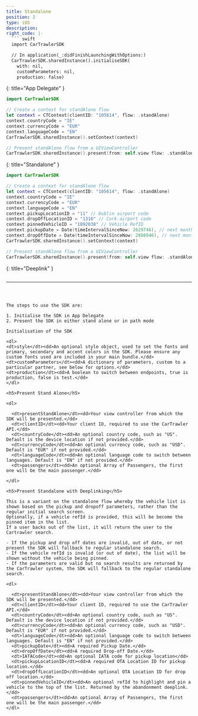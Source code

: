 ```yaml
---
title: Standalone
position: 2
type: iOS
description:
right_code: |-
  ``` swift
  import CarTrawlerSDK

  // In application(_:didFinishLaunchingWithOptions:)
  CarTrawlerSDK.sharedInstance().initialiseSDK(
    with: nil,
    customParameters: nil,
    production: false)
  ```
  {: title="App Delegate" }

  ``` swift
  import CarTrawlerSDK

  // Create a context for standAlone flow
  let context = CTContext(clientID: "105614", flow: .standAlone)
  context.countryCode = "IE"
  context.currencyCode = "EUR"
  context.languageCode = "EN"
  CarTrawlerSDK.sharedInstance().setContext(context)

  // Present standAlone flow from a UIViewController
  CarTrawlerSDK.sharedInstance().present(from: self.view flow: .standAlone)
  ```
  {: title="Standalone" }

  ``` swift
  import CarTrawlerSDK

  // Create a context for standAlone flow
  let context = CTContext(clientID: "105614", flow: .standAlone)
  context.countryCode = "IE"
  context.currencyCode = "EUR"
  context.languageCode = "EN"
  context.pickupLocationID = "11" // Dublin airport code
  context.dropOffLocationID = "1316" // Cork airport code
  context.pinnedVehicleID = "1892038" // Vehicle RefID
  context.pickupDate = Date(timeIntervalSinceNow: 2629746), // next month
  context.dropOffDate = Date(timeIntervalSinceNow: 2888946), // next month + 3 days
  CarTrawlerSDK.sharedInstance().setContext(context)

  // Present standAlone flow from a UIViewController
  CarTrawlerSDK.sharedInstance().present(from: self.view flow: .standAlone)
  ```
  {: title="Deeplink" }

  ``` swift

   ```


---
```



The steps to use the SDK are:

1. Initialise the SDK in App Delegate
2. Present the SDK in either stand alone or in path mode

Initialisation of the SDK

<dl>
<dt>style</dt><dd>An optional style object, used to set the fonts and primary, secondary and accent colors in the SDK. Please ensure any custom fonts used are included in your main bundle.</dd>
<dt>customParameters</dt><dd>A dictionary of parameters, custom to a particular partner, see below for options.</dd>
<dt>production</dt><dd>A boolean to switch between endpoints, true is production, false is test.</dd>
</dl>

<h5>Present Stand Alone</h5>

<dl>

  <dt>presentStandAlone</dt><dd>Your view controller from which the SDK will be presented.</dd>
  <dt>clientID</dt><dd>Your client ID, required to use the CarTrawler API.</dd>
  <dt>countryCode</dt><dd>An optional country code, such as "US". Default is the device location if not provided.</dd>
  <dt>currencyCode</dt><dd>An optional currency code, such as "USD". Default is "EUR" if not provided.</dd>
  <dt>languageCode</dt><dd>An optional language code to switch between languages. Default is "EN" if not provided.</dd>
  <dt>passengers</dt><dd>An optional Array of Passengers, the first one will be the main passenger.</dd>

</dl>

<h5>Present Standalone with Deeplinking</h5>

This is a variant on the standalone flow whereby the vehicle list is shown based on the pickup and dropoff parameters, rather than the regular initial search screen.
Optionally, if a vehicle refId is provided, this will be become the pinned item in the list.
If a user backs out of the list, it will return the user to the Cartrawler search.

- If the pickup and drop off dates are invalid, out of date, or not present the SDK will fallback to regular standalone search.
- If the vehicle refId is invalid (or out of date), the list will be shown without the vehicle being pinned.
- If the parameters are valid but no search results are returned by the CarTrawler system, the SDK will fallback to the regular standalone search.

<dl>

  <dt>presentStandAlone</dt><dd>Your view controller from which the SDK will be presented.</dd>
  <dt>clientID</dt><dd>Your client ID, required to use the CarTrawler API.</dd>
  <dt>countryCode</dt><dd>An optional country code, such as "US". Default is the device location if not provided.</dd>
  <dt>currencyCode</dt><dd>An optional currency code, such as "USD". Default is "EUR" if not provided.</dd>
  <dt>languageCode</dt><dd>An optional language code to switch between languages. Default is "EN" if not provided.</dd>
  <dt>pickupDate</dt><dd>A required Pickup Date.</dd>
  <dt>dropOffDate</dt><dd>A required Drop-off Date.</dd>
  <dt>IATACode</dt><dd>An optional IATA code for pickup location</dd>
  <dt>pickupLocationID</dt><dd>A required OTA Location ID for pickup location.</dd>
  <dt>dropOffLocationID</dt><dd>An optional OTA Location ID for drop off location.</dd>
  <dt>pinnedVehicleID</dt><dd>An optional refId to highlight and pin a vehicle to the top of the list. Returned by the abandonment deeplink.</dd>
  <dt>passengers</dt><dd>An optional Array of Passengers, the first one will be the main passenger.</dd>
</dl>
